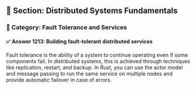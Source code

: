 ## 📘 Section: Distributed Systems Fundamentals  
### 🔹 Category: Fault Tolerance and Services  
#### ✅ Answer 1213: Building fault-tolerant distributed services

Fault tolerance is the ability of a system to continue operating even if some components fail. In distributed systems, this is achieved through techniques like replication, restart, and backup. In Rust, you can use the actor model and message passing to run the same service on multiple nodes and provide automatic failover in case of errors.
